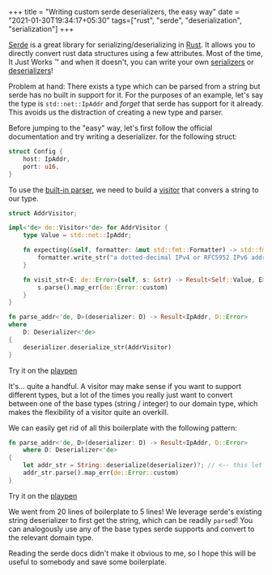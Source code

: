 +++
title = "Writing custom serde deserializers, the easy way"
date = "2021-01-30T19:34:17+05:30"
tags=["rust", "serde", "deserialization", "serialization"]
+++

[Serde](https://serde.rs/) is a great library for serializing/deserializing in [Rust](https://www.rust-lang.org/). It allows you to directly convert rust data structures using a few attributes.
Most of the time, It Just Works &trade; and when it doesn't, you can write your own [serializers](https://serde.rs/impl-serialize.html) or [deserializers](https://serde.rs/impl-deserialize.html)!

Problem at hand: There exists a type which can be parsed from a string but serde has no built in support for it.
For the purposes of an example, let's say the type is `std::net::IpAddr` and *forget* that serde has support for it already.
This avoids us the distraction of creating a new type and parser.

Before jumping to the "easy" way, let's first follow the official documentation and try writing a deserializer. for the following struct:
```rs
struct Config {
    host: IpAddr,
    port: u16,
}
```

To use the [built-in parser](https://doc.rust-lang.org/nightly/std/net/enum.IpAddr.html#impl-FromStr), we need to build a [visitor](https://en.wikipedia.org/wiki/Visitor_pattern) that convers a string to our type.

```rs
struct AddrVisitor;

impl<'de> de::Visitor<'de> for AddrVisitor {
    type Value = std::net::IpAddr;

    fn expecting(&self, formatter: &mut std::fmt::Formatter) -> std::fmt::Result {
        formatter.write_str("a dotted-decimal IPv4 or RFC5952 IPv6 address")
    }

    fn visit_str<E: de::Error>(self, s: &str) -> Result<Self::Value, E> {
        s.parse().map_err(de::Error::custom)
    }
}

fn parse_addr<'de, D>(deserializer: D) -> Result<IpAddr, D::Error>
where
    D: Deserializer<'de>
{
    deserializer.deserialize_str(AddrVisitor)
}
```

Try it on the [playpen](https://play.rust-lang.org/?version=stable&mode=debug&edition=2018&gist=edd1204037816233ec7556d5d8137726)

It's... quite a handful. A visitor may make sense if you want to support different types, but a lot of the times you really just want to convert between one of the base types (string / integer) to our domain type, which makes the flexibility of a visitor quite an overkill.


We can easily get rid of all this boilerplate with the following pattern:

```rs
fn parse_addr<'de, D>(deserializer: D) -> Result<IpAddr, D::Error>
    where D: Deserializer<'de>
{
    let addr_str = String::deserialize(deserializer)?; // <-- this let's us skip the visitor!
    addr_str.parse().map_err(de::Error::custom)
}
```

Try it on the [playpen](https://play.rust-lang.org/?version=stable&mode=debug&edition=2018&gist=4c4c21fe24ea0381b2d4d118cc56bdd0)

We went from 20 lines of boilerplate to 5 lines!
We leverage serde's existing string deserializer to first get the string, which can be readily `parse`d!
You can analogously use any of the base types serde supports and convert to the relevant domain type.

Reading the serde docs didn't make it obvious to me, so I hope this will be useful to somebody and save some boilerplate.

